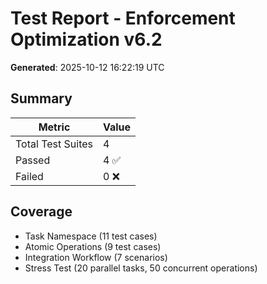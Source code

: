 # Test Report - Enforcement Optimization v6.2

**Generated**: 2025-10-12 16:22:19 UTC

## Summary

| Metric | Value |
|--------|-------|
| Total Test Suites | 4 |
| Passed | 4 ✅ |
| Failed | 0 ❌ |

## Coverage

- Task Namespace (11 test cases)
- Atomic Operations (9 test cases)
- Integration Workflow (7 scenarios)
- Stress Test (20 parallel tasks, 50 concurrent operations)

